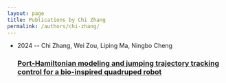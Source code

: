 ```yaml
---
layout: page
title: Publications by Chi Zhang
permalink: /authors/chi-zhang/
---
```


<ul class="post-list">
<li><span class='post-meta'>2024 -- Chi Zhang, Wei Zou, Liping Ma, Ningbo Cheng</span><h3><a class='post-link' href='../../port-hamiltonian-modeling-and-jumping-trajectory-tracking-control-for-a-bio-inspired-quadruped-robot'>Port-Hamiltonian modeling and jumping trajectory tracking control for a bio-inspired quadruped robot</a></h3></li>

</ul>
